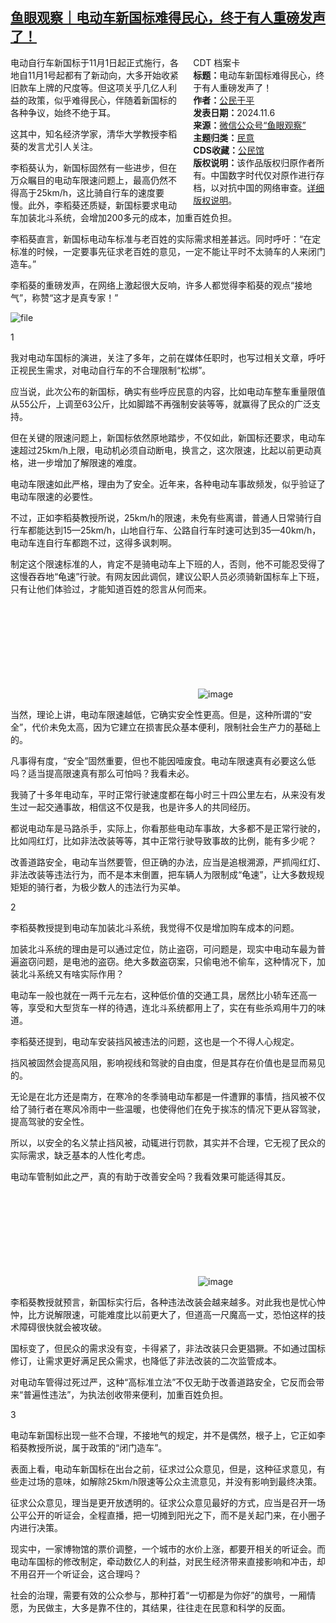 <!--1730892587000-->
[鱼眼观察｜电动车新国标难得民心，终于有人重磅发声了！](https://chinadigitaltimes.net/chinese/712864.html)
------

<div style="width:42%;float:right;padding-left:20px;"><div class="su-spoiler su-spoiler-style-fancy su-spoiler-icon-chevron-circle su-spoiler-closed" data-scroll-offset="0" data-anchor-in-url="no"><div class="su-spoiler-title" tabindex="0" role="button"><span class="su-spoiler-icon"></span>CDT 档案卡</div><div class="su-spoiler-content su-u-clearfix su-u-trim"><strong>标题：</strong>电动车新国标难得民心，终于有人重磅发声了！<br><strong>作者：</strong><a href="https://chinadigitaltimes.net/space/鱼眼观察" target="_blank">公民于平</a><br><strong>发表日期：</strong>2024.11.6<br><strong>来源：</strong><a href="https://archive.ph/?url=https://mp.weixin.qq.com/s/vDfEUb-_geeMN6WbuKfHrQ" target="_blank">微信公众号“鱼眼观察”</a><br><strong>主题归类：</strong><a href="https://chinadigitaltimes.net/space/民意" target="_blank">民意</a><br><strong>CDS收藏：</strong><a href="https://chinadigitaltimes.net/space/%E5%85%AC%E6%B0%91%E9%A6%86" target="_blank" rel="noopener">公民馆</a><br><strong>版权说明：</strong>该作品版权归原作者所有。中国数字时代仅对原作进行存档，以对抗中国的网络审查。<a href="https://chinadigitaltimes.net/chinese/copyright">详细版权说明</a>。</div></div></div><p>电动自行车新国标于11月1日起正式施行，各地自11月1号起都有了新动向，大多开始收紧旧款车上牌的尺度等。但这项关乎几亿人利益的政策，似乎难得民心，伴随着新国标的各种争议，始终不绝于耳。</p><p>这其中，知名经济学家，清华大学教授李稻葵的发言尤引人关注。</p><p>李稻葵认为，新国标固然有一些进步，但在万众瞩目的电动车限速问题上，最高仍然不得高于25km/h，这比骑自行车的速度要慢。此外，李稻葵还质疑，新国标要求电动车加装北斗系统，会增加200多元的成本，加重百姓负担。</p><p>李稻葵直言，新国标电动车标准与老百姓的实际需求相差甚远。同时呼吁：“在定标准的时候，一定要事先征求老百姓的意见，一定不能让平时不太骑车的人来闭门造车。”</p><p>李稻葵的重磅发声，在网络上激起很大反响，许多人都觉得李稻葵的观点“接地气”，称赞“这才是真专家！”</p><p><img decoding="async" src="https://chinadigitaltimes.net/chinese/files/2024/11/image-1730891855327.png" alt="file"></p><p>1</p><p>我对电动车国标的演进，关注了多年，之前在媒体任职时，也写过相关文章，呼吁正视民生需求，对电动自行车的不合理限制“松绑”。</p><p>应当说，此次公布的新国标，确实有些呼应民意的内容，比如电动车整车重量限值从55公斤，上调至63公斤，比如脚踏不再强制安装等等，就赢得了民众的广泛支持。</p><p>但在关键的限速问题上，新国标依然原地踏步，不仅如此，新国标还要求，电动车速超过25km/h上限，电动机必须自动断电，换言之，这次限速，比起以前更动真格，进一步增加了解限速的难度。</p><p>电动车限速如此严格，理由为了安全。近年来，各种电动车事故频发，似乎验证了电动车限速的必要性。</p><p>不过，正如李稻葵教授所说，25km/h的限速，未免有些离谱，普通人日常骑行自行车都能达到15—25km/h，山地自行车、公路自行车时速可达到35—40km/h，电动车连自行车都跑不过，这得多讽刺啊。</p><p>制定这个限速标准的人，肯定不是骑电动车上下班的人，否则，他不可能忍受得了这慢吞吞地“龟速”行驶。有网友因此调侃，建议公职人员必须骑新国标车上下班，只有让他们体验过，才能知道百姓的怨言从何而来。</p><p><img decoding="async" src="data:image/svg+xml,%3Csvg%20xmlns='http://www.w3.org/2000/svg'%20viewBox='0%200%200%200'%3E%3C/svg%3E" alt="image" data-lazy-src="https://chinadigitaltimes.net/chinese/files/2024/11/post-712864-672b50610c7b7."><noscript><img decoding="async" src="https://chinadigitaltimes.net/chinese/files/2024/11/post-712864-672b50610c7b7." alt="image"></noscript></p><p>当然，理论上讲，电动车限速越低，它确实安全性更高。但是，这种所谓的“安全”，代价未免太高，因为它建立在损害民众基本便利，限制社会生产力的基础上的。</p><p>凡事得有度，“安全”固然重要，但也不能因噎废食。电动车限速真有必要这么低吗？适当提高限速真有那么可怕吗？我看未必。</p><p>我骑了十多年电动车，平时正常行驶速度都在每小时三十四公里左右，从来没有发生过一起交通事故，相信这不仅是我，也是许多人的共同经历。</p><p>都说电动车是马路杀手，实际上，你看那些电动车事故，大多都不是正常行驶的，比如闯红灯，比如非法改装等等，其中正常行驶导致事故的比例，能有多少呢？</p><p>改善道路安全，电动车当然要管，但正确的办法，应当是追根溯源，严抓闯红灯、非法改装等违法行为，而不是本末倒置，把车辆人为限制成“龟速”，让大多数规规矩矩的骑行者，为极少数人的违法行为买单。</p><p>2</p><p>李稻葵教授提到电动车加装北斗系统，我觉得不仅是增加购车成本的问题。</p><p>加装北斗系统的理由是可以通过定位，防止盗窃，可问题是，现实中电动车最为普遍盗窃问题，是电池的盗窃。绝大多数盗窃案，只偷电池不偷车，这种情况下，加装北斗系统又有啥实际作用？</p><p>电动车一般也就在一两千元左右，这种低价值的交通工具，居然比小轿车还高一等，享受和大型货车一样的待遇，连北斗系统都用上了，实在有些杀鸡用牛刀的味道。</p><p>李稻葵还提到，电动车安装挡风被违法的问题，这也是一个不得人心规定。</p><p>挡风被固然会提高风阻，影响视线和驾驶的自由度，但是其存在价值也是显而易见的。</p><p>无论是在北方还是南方，在寒冷的冬季骑电动车都是一件遭罪的事情，挡风被不仅给了骑行者在寒风冷雨中一些温暖，也使得他们在免于挨冻的情况下更从容驾驶，提高驾驶的安全性。</p><p>所以，以安全的名义禁止挡风被，动辄进行罚款，其实并不合理，它无视了民众的实际需求，缺乏基本的人性化考虑。</p><p>电动车管制如此之严，真的有助于改善安全吗？我看效果可能适得其反。</p><p><img decoding="async" src="data:image/svg+xml,%3Csvg%20xmlns='http://www.w3.org/2000/svg'%20viewBox='0%200%200%200'%3E%3C/svg%3E" alt="image" data-lazy-src="https://chinadigitaltimes.net/chinese/files/2024/11/post-712864-672b50611559b."><noscript><img decoding="async" src="https://chinadigitaltimes.net/chinese/files/2024/11/post-712864-672b50611559b." alt="image"></noscript></p><p>李稻葵教授就预言，新国标实行后，各种违法改装会越来越多。对此我也是忧心忡忡，比方说解限速，可能难度比以前更大了，但道高一尺魔高一丈，恐怕这样的技术障碍很快就会被攻破。</p><p>国标变了，但民众的需求没有变，卡得紧了，非法改装只会更猖獗。不如通过国标修订，让需求更好满足民众需求，也降低了非法改装的二次监管成本。</p><p>对电动车管得过死过严，这种“高标准立法”不仅无助于改善道路安全，它反而会带来“普遍性违法”，为执法创收带来便利，加重百姓负担。</p><p>3</p><p>电动车新国标出现一些不合理，不接地气的规定，并不是偶然，根子上，它正如李稻葵教授所说，属于政策的“闭门造车”。</p><p>表面上看，电动车新国标在出台之前，征求过公众意见，但是，这种征求意见，有些走过场的意味，如解除25km/h限速等公众主流意见，并没有影响到最终决策。</p><p>征求公众意见，理当是更开放透明的。征求公众意见最好的方式，应当是召开一场公平公开的听证会，全程直播，把一切摊到阳光之下，而不是关起门来，在小圈子内进行决策。</p><p>现实中，一家博物馆的票价调整，一个城市的水价上涨，都要开相关的听证会。而电动车国标的修改制定，牵动数亿人的利益，对民生经济带来直接影响和冲击，却不用召开一个听证会，这合理吗？</p><p>社会的治理，需要有效的公众参与，那种打着“一切都是为你好”的旗号，一厢情愿，为民做主，大多是靠不住的，其结果，往往走在民意和科学的反面。</p><div class="addtoany_share_save_container addtoany_content addtoany_content_bottom"><div class="a2a_kit a2a_kit_size_32 addtoany_list" data-a2a-url="https://chinadigitaltimes.net/chinese/712864.html" data-a2a-title="鱼眼观察｜电动车新国标难得民心，终于有人重磅发声了！"><a class="a2a_button_facebook" href="https://www.addtoany.com/add_to/facebook?linkurl=https%3A%2F%2Fchinadigitaltimes.net%2Fchinese%2F712864.html&amp;linkname=%E9%B1%BC%E7%9C%BC%E8%A7%82%E5%AF%9F%EF%BD%9C%E7%94%B5%E5%8A%A8%E8%BD%A6%E6%96%B0%E5%9B%BD%E6%A0%87%E9%9A%BE%E5%BE%97%E6%B0%91%E5%BF%83%EF%BC%8C%E7%BB%88%E4%BA%8E%E6%9C%89%E4%BA%BA%E9%87%8D%E7%A3%85%E5%8F%91%E5%A3%B0%E4%BA%86%EF%BC%81" title="Facebook" rel="nofollow noopener" target="_blank"></a><a class="a2a_button_twitter" href="https://www.addtoany.com/add_to/twitter?linkurl=https%3A%2F%2Fchinadigitaltimes.net%2Fchinese%2F712864.html&amp;linkname=%E9%B1%BC%E7%9C%BC%E8%A7%82%E5%AF%9F%EF%BD%9C%E7%94%B5%E5%8A%A8%E8%BD%A6%E6%96%B0%E5%9B%BD%E6%A0%87%E9%9A%BE%E5%BE%97%E6%B0%91%E5%BF%83%EF%BC%8C%E7%BB%88%E4%BA%8E%E6%9C%89%E4%BA%BA%E9%87%8D%E7%A3%85%E5%8F%91%E5%A3%B0%E4%BA%86%EF%BC%81" title="Twitter" rel="nofollow noopener" target="_blank"></a><a class="a2a_button_telegram" href="https://www.addtoany.com/add_to/telegram?linkurl=https%3A%2F%2Fchinadigitaltimes.net%2Fchinese%2F712864.html&amp;linkname=%E9%B1%BC%E7%9C%BC%E8%A7%82%E5%AF%9F%EF%BD%9C%E7%94%B5%E5%8A%A8%E8%BD%A6%E6%96%B0%E5%9B%BD%E6%A0%87%E9%9A%BE%E5%BE%97%E6%B0%91%E5%BF%83%EF%BC%8C%E7%BB%88%E4%BA%8E%E6%9C%89%E4%BA%BA%E9%87%8D%E7%A3%85%E5%8F%91%E5%A3%B0%E4%BA%86%EF%BC%81" title="Telegram" rel="nofollow noopener" target="_blank"></a><a class="a2a_button_reddit" href="https://www.addtoany.com/add_to/reddit?linkurl=https%3A%2F%2Fchinadigitaltimes.net%2Fchinese%2F712864.html&amp;linkname=%E9%B1%BC%E7%9C%BC%E8%A7%82%E5%AF%9F%EF%BD%9C%E7%94%B5%E5%8A%A8%E8%BD%A6%E6%96%B0%E5%9B%BD%E6%A0%87%E9%9A%BE%E5%BE%97%E6%B0%91%E5%BF%83%EF%BC%8C%E7%BB%88%E4%BA%8E%E6%9C%89%E4%BA%BA%E9%87%8D%E7%A3%85%E5%8F%91%E5%A3%B0%E4%BA%86%EF%BC%81" title="Reddit" rel="nofollow noopener" target="_blank"></a><a class="a2a_button_whatsapp" href="https://www.addtoany.com/add_to/whatsapp?linkurl=https%3A%2F%2Fchinadigitaltimes.net%2Fchinese%2F712864.html&amp;linkname=%E9%B1%BC%E7%9C%BC%E8%A7%82%E5%AF%9F%EF%BD%9C%E7%94%B5%E5%8A%A8%E8%BD%A6%E6%96%B0%E5%9B%BD%E6%A0%87%E9%9A%BE%E5%BE%97%E6%B0%91%E5%BF%83%EF%BC%8C%E7%BB%88%E4%BA%8E%E6%9C%89%E4%BA%BA%E9%87%8D%E7%A3%85%E5%8F%91%E5%A3%B0%E4%BA%86%EF%BC%81" title="WhatsApp" rel="nofollow noopener" target="_blank"></a><a class="a2a_button_email" href="https://www.addtoany.com/add_to/email?linkurl=https%3A%2F%2Fchinadigitaltimes.net%2Fchinese%2F712864.html&amp;linkname=%E9%B1%BC%E7%9C%BC%E8%A7%82%E5%AF%9F%EF%BD%9C%E7%94%B5%E5%8A%A8%E8%BD%A6%E6%96%B0%E5%9B%BD%E6%A0%87%E9%9A%BE%E5%BE%97%E6%B0%91%E5%BF%83%EF%BC%8C%E7%BB%88%E4%BA%8E%E6%9C%89%E4%BA%BA%E9%87%8D%E7%A3%85%E5%8F%91%E5%A3%B0%E4%BA%86%EF%BC%81" title="Email" rel="nofollow noopener" target="_blank"></a><a class="a2a_button_copy_link" href="https://www.addtoany.com/add_to/copy_link?linkurl=https%3A%2F%2Fchinadigitaltimes.net%2Fchinese%2F712864.html&amp;linkname=%E9%B1%BC%E7%9C%BC%E8%A7%82%E5%AF%9F%EF%BD%9C%E7%94%B5%E5%8A%A8%E8%BD%A6%E6%96%B0%E5%9B%BD%E6%A0%87%E9%9A%BE%E5%BE%97%E6%B0%91%E5%BF%83%EF%BC%8C%E7%BB%88%E4%BA%8E%E6%9C%89%E4%BA%BA%E9%87%8D%E7%A3%85%E5%8F%91%E5%A3%B0%E4%BA%86%EF%BC%81" title="Copy Link" rel="nofollow noopener" target="_blank"></a><a class="a2a_dd addtoany_share_save addtoany_share" href="https://www.addtoany.com/share"></a></div></div>
